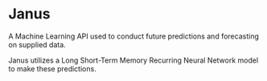 # Janus
A Machine Learning API used to conduct future predictions and forecasting on supplied data.

Janus utilizes a Long Short-Term Memory Recurring Neural Network model to make these predictions.
